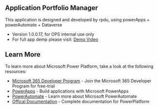 ## Application Portfolio Manager

This application is designed and developed by rpdu, using powerApps + powerAutomate + Dataverse
- Version 1.0.0.17, for OPS internal use only
- For full app demp please visit: [Demo Video](https://youtu.be/ZV3k__B-s4k)

## Learn More
To learn more about Microsoft Power Platform, take a look at the following resources:
- [Microsoft 365 Developer Program](https://learn.microsoft.com/en-us/office/developer-program/microsoft-365-developer-program) - Join the Microsoft 365 Developer Program for free-trial
- [PowerApps](https://powerapps.microsoft.com/en-au/) - Build applications with Microsoft PowerApps
- [PowerAutomate](https://powerautomate.microsoft.com/en-au/) - Learn more about Microsoft PowerAutomate
- [Offical Documentation](https://learn.microsoft.com/en-us/power-platform/) - Complete documentation for PowerPlatform

